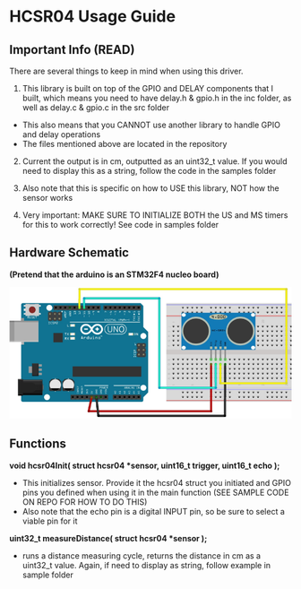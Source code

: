 # HCSR04 Usage Guide

## Important Info (READ)

There are several things to keep in mind when using this driver.
1. This library is built on top of the GPIO and DELAY components that I built, which means you need to have delay.h & gpio.h in the inc folder, as well as delay.c & gpio.c in the src folder
- This also means that you CANNOT use another library to handle GPIO and delay operations
- The files mentioned above are located in the repository

2. Current the output is in cm, outputted as an uint32_t value. If you would need to display this as a string, follow the code in the samples folder

3. Also note that this is specific on how to USE this library, NOT how the sensor works

4. Very important: MAKE SURE TO INITIALIZE BOTH the US and MS timers for this to work correctly! See code in samples folder


## Hardware Schematic
<b>(Pretend that the arduino is an STM32F4 nucleo board)</b>

![alt text](./resources/hcsr04.webp)


## Functions
<b> void hcsr04Init( struct hcsr04 *sensor, uint16_t trigger, uint16_t echo ); </b>
- This initializes sensor. Provide it the hcsr04 struct you initiated and GPIO pins you defined when using it in the main function (SEE SAMPLE CODE ON REPO FOR HOW TO DO THIS)
- Also note that the echo pin is a digital INPUT pin, so be sure to select a viable pin for it

<b> uint32_t measureDistance( struct hcsr04 *sensor ); </b>
- runs a distance measuring cycle, returns the distance in cm as a uint32_t value. Again, if need to display as string, follow example in sample folder
